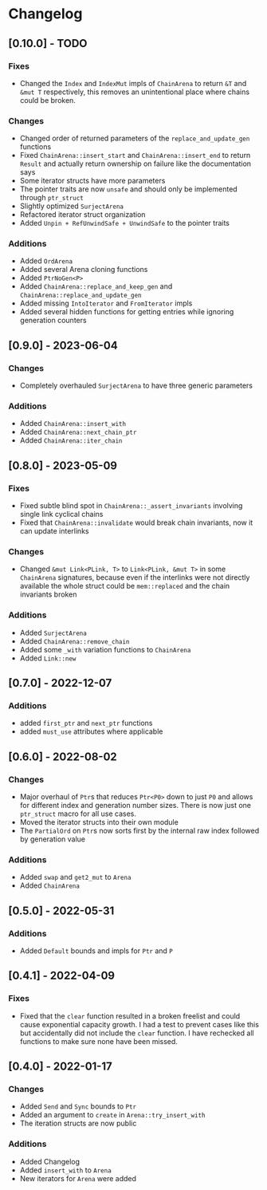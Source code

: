 # Changelog

## [0.10.0] - TODO
### Fixes
- Changed the `Index` and `IndexMut` impls of `ChainArena` to return `&T` and `&mut T` respectively,
  this removes an unintentional place where chains could be broken.

### Changes
- Changed order of returned parameters of the `replace_and_update_gen` functions
- Fixed `ChainArena::insert_start` and `ChainArena::insert_end` to return `Result` and actually
  return ownership on failure like the documentation says
- Some iterator structs have more parameters
- The pointer traits are now `unsafe` and should only be implemented through `ptr_struct`
- Slightly optimized `SurjectArena`
- Refactored iterator struct organization
- Added `Unpin + RefUnwindSafe + UnwindSafe` to the pointer traits

### Additions
- Added `OrdArena`
- Added several Arena cloning functions
- Added `PtrNoGen<P>`
- Added `ChainArena::replace_and_keep_gen` and `ChainArena::replace_and_update_gen`
- Added missing `IntoIterator` and `FromIterator` impls
- Added several hidden functions for getting entries while ignoring generation counters

## [0.9.0] - 2023-06-04
### Changes
- Completely overhauled `SurjectArena` to have three generic parameters

### Additions
- Added `ChainArena::insert_with`
- Added `ChainArena::next_chain_ptr`
- Added `ChainArena::iter_chain`

## [0.8.0] - 2023-05-09
### Fixes
- Fixed subtle blind spot in `ChainArena::_assert_invariants` involving single link cyclical chains
- Fixed that `ChainArena::invalidate` would break chain invariants, now it can update interlinks

### Changes
- Changed `&mut Link<PLink, T>` to `Link<PLink, &mut T>` in some `ChainArena` signatures, because
  even if the interlinks were not directly available the whole struct could be `mem::replaced` and
  the chain invariants broken

### Additions
- Added `SurjectArena`
- Added `ChainArena::remove_chain`
- Added some `_with` variation functions to `ChainArena`
- Added `Link::new`

## [0.7.0] - 2022-12-07
### Additions
- added `first_ptr` and `next_ptr` functions
- added `must_use` attributes where applicable

## [0.6.0] - 2022-08-02
### Changes
- Major overhaul of `Ptr`s that reduces `Ptr<P0>` down to just `P0` and allows for different index
  and generation number sizes. There is now just one `ptr_struct` macro for all use cases.
- Moved the iterator structs into their own module
- The `PartialOrd` on `Ptr`s now sorts first by the internal raw index followed by generation value

### Additions
- Added `swap` and `get2_mut` to `Arena`
- Added `ChainArena`

## [0.5.0] - 2022-05-31
### Additions
- Added `Default` bounds and impls for `Ptr` and `P`

## [0.4.1] - 2022-04-09
### Fixes
- Fixed that the `clear` function resulted in a broken freelist and could cause exponential capacity
  growth. I had a test to prevent cases like this but accidentally did not include the `clear`
  function. I have rechecked all functions to make sure none have been missed.

## [0.4.0] - 2022-01-17
### Changes
- Added `Send` and `Sync` bounds to `Ptr`
- Added an argument to `create` in `Arena::try_insert_with`
- The iteration structs are now public

### Additions
- Added Changelog
- Added `insert_with` to `Arena`
- New iterators for `Arena` were added
